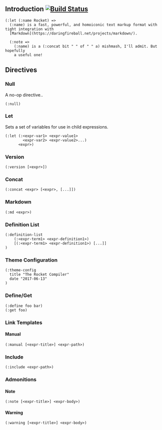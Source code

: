 ## Introduction [![Build Status](https://travis-ci.org/i80and/rocket.svg?branch=master)](https://travis-ci.org/i80and/rocket)

```
(:let (:name Rocket) =>
  (:name) is a fast, powerful, and homoiconic text markup format with tight integration with
  [Markdown](https://daringfireball.net/projects/markdown/).

  (:note =>
    (:name) is a (:concat bit " " of " " a) mishmash, I'll admit. But hopefully
    a useful one!

```

## Directives

### Null

A no-op directive..

```
(:null)
```

### Let

Sets a set of variables for use in child expressions.

```
(:let (:<expr-var1> <expr-value1>
        <expr-var2> <expr-value2>...)
      <expr>)
```

### Version

```
(:version [<expr>])
```

### Concat

```
(:concat <expr> [<expr>, [...]])
```

### Markdown

```
(:md <expr>)
```

### Definition List

```
(:definition-list
    (:<expr-term1> <expr-definition1>)
    [(:<expr-term1> <expr-definition1>) [...]]
)
```

### Theme Configuration

```
(:theme-config
  title "The Rocket Compiler"
  date "2017-06-13"
)
```

### Define/Get

```
(:define foo bar)
(:get foo)
```

### Link Templates

#### Manual

```
(:manual [<expr-title>] <expr-path>)
```

### Include

```
(:include <expr-path>)
```

### Admonitions

#### Note

```
(:note [<expr-title>] <expr-body>)
```

#### Warning

```
(:warning [<expr-title>] <expr-body>)
```
